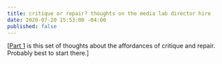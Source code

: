 ```yaml
---
title: critique or repair? thoughts on the media lab director hire
date: 2020-07-20 15:53:00 -04:00
published: false
---
```


[[Part 1](https://sarahendren.com/2020/06/30/critique-or-repair-a-call-to-know-your-post/) is this set of thoughts about the affordances of critique and repair. Probably best to start there.] 